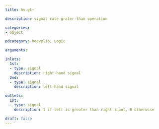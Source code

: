 ```yaml
---
title: hv.gt~

description: signal rate grater-than operation

categories:
- object

pdcategory: heavylib, Logic

arguments:

inlets:
  1st:
  - type: signal
    description: right-hand signal
  2nd:
  - type: signal
    description: left-hand signal

outlets:
  1st:
  - type: signal
    description: 1 if left is greater than right input, 0 otherwise

draft: false
---
```


